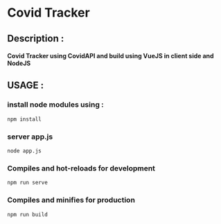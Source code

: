 # Covid Tracker
## Description : 
####  Covid Tracker using CovidAPI and build using VueJS in client side and NodeJS 
 ## USAGE : 
 ### install node modules using :
 ```
 npm install
 ```




### server app.js
```
node app.js
```
### Compiles and hot-reloads for development
```
npm run serve
```

### Compiles and minifies for production
```
npm run build
```
